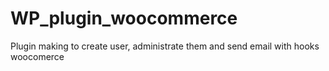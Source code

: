 # WP_plugin_woocommerce
Plugin making to create user, administrate them and send email with hooks woocomerce
